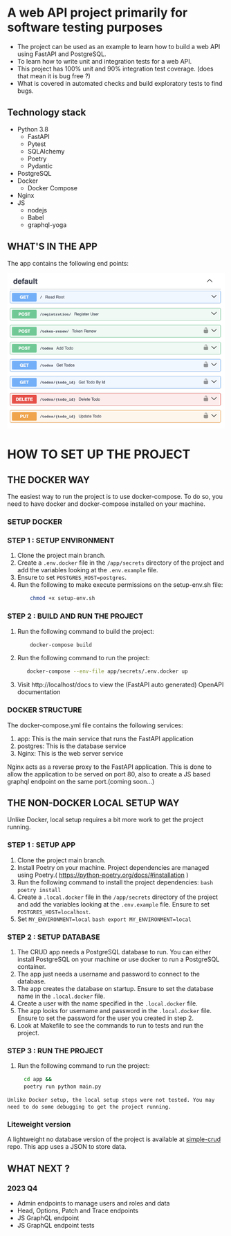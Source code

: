 # A web API project primarily for software testing purposes

- The project can be used as an example to learn how to build a web API using FastAPI and PostgreSQL.
- To learn how to write unit and integration tests for a web API.
- This project has 100% unit and 90% integration test coverage. (does that mean it is bug free ?)
- What is covered in automated checks and build exploratory tests to find bugs.

## Technology stack
- Python 3.8
  - FastAPI
  - Pytest
  - SQLAlchemy
  - Poetry
  - Pydantic
- PostgreSQL
- Docker
  - Docker Compose
- Nginx
- JS
  - nodejs
  - Babel
  - graphql-yoga


## WHAT'S IN THE APP

The app contains the following end points: 

![endpoints.png](Extras%2Fimages%2Fendpoints.png)

# HOW TO SET UP THE PROJECT

## THE DOCKER WAY

The easiest way to run the project is to use docker-compose. 
To do so, you need to have docker and docker-compose installed on your machine.

### SETUP DOCKER
### STEP 1 : SETUP ENVIRONMENT

1. Clone the project main branch.
2. Create a `.env.docker` file in the `/app/secrets` directory of the project and add the variables looking at the `.env.example` file.
3. Ensure to set `POSTGRES_HOST=postgres`.
4. Run the following to make execute permissions on the setup-env.sh file:
    ```bash
        chmod +x setup-env.sh
    ```

### STEP 2 : BUILD AND RUN THE PROJECT

1. Run the following command to build the project:
    ```bash
	    docker-compose build
    ``` 
2. Run the following command to run the project:
    ```bash
       docker-compose --env-file app/secrets/.env.docker up
    ```
3. Visit http://localhost/docs to view the (FastAPI auto generated) OpenAPI documentation

### DOCKER STRUCTURE

The docker-compose.yml file contains the following services:

1. app: This is the main service that runs the FastAPI application
2. postgres: This is the database service
3. Nginx: This is the web server service

Nginx acts as a reverse proxy to the FastAPI application. 
This is done to allow the application to be served on port 80, also to create a JS based graphql endpoint on the same port.(coming soon...)

## THE NON-DOCKER LOCAL SETUP WAY

Unlike Docker, local setup requires a bit more work to get the project running.

### STEP 1 : SETUP APP

1. Clone the project main branch.
2. Install Poetry on your machine. Project dependencies are managed using Poetry.( https://python-poetry.org/docs/#installation )
3. Run the following command to install the project dependencies:
        ```bash
            poetry install```
4. Create a `.local.docker` file in the `/app/secrets` directory of the project and add the variables looking at the `.env.example` file. Ensure to set `POSTGRES_HOST=localhost`.
5. Set `MY_ENVIRONMENT=local`
        ```bash
        export MY_ENVIRONMENT=local ```

### STEP 2 : SETUP DATABASE

1. The CRUD app needs a PostgreSQL database to run. You can either install PostgreSQL on your machine or use docker to run a PostgreSQL container.
2. The app just needs a username and password to connect to the database. 
3. The app creates the database on startup. Ensure to set the database name in the `.local.docker` file.
4. Create a user with the name specified in the `.local.docker` file.
5. The app looks for username and password in the `.local.docker` file. Ensure to set the password for the user you created in step 2.
6. Look at Makefile to see the commands to run to tests and run the project.

### STEP 3 : RUN THE PROJECT

1. Run the following command to run the project:
    ```bash
      cd app &&
      poetry run python main.py
    ```
```warning
Unlike Docker setup, the local setup steps were not tested. You may need to do some debugging to get the project running.
```

### Liteweight version

A lightweight no database version of the project is available at [simple-crud](https://github.com/dhanasekars/simple-crud-microservices) repo.
This app uses a JSON to store data.


## WHAT NEXT ?

### 2023 Q4
- Admin endpoints to manage users and roles and data
- Head, Options, Patch and Trace endpoints
- JS GraphQL endpoint
- JS GraphQL endpoint tests
